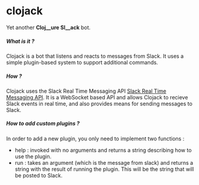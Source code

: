 # clojack
Yet another __Cloj__ure Sl__ack__ bot.

##### What is it ?
Clojack is a bot that listens and reacts to messages from Slack. It uses a simple plugin-based system to support additional commands.

##### How ?
Clojack uses the Slack Real Time Messaging API [Slack Real Time Messaging API](https://api.slack.com/rtm). It is a WebSocket based API and allows Clojack to recieve Slack events in real time, and also provides means for sending messages to Slack.

##### How to add custom plugins ?
In order to add a new plugin, you only need to implement two functions :

* help : invoked with no arguments and returns a string describing how to use the plugin. 
* run : takes an argument (which is the message from slack) and returns a string with the result of running the plugin. This will be the string that will be posted to Slack. 
